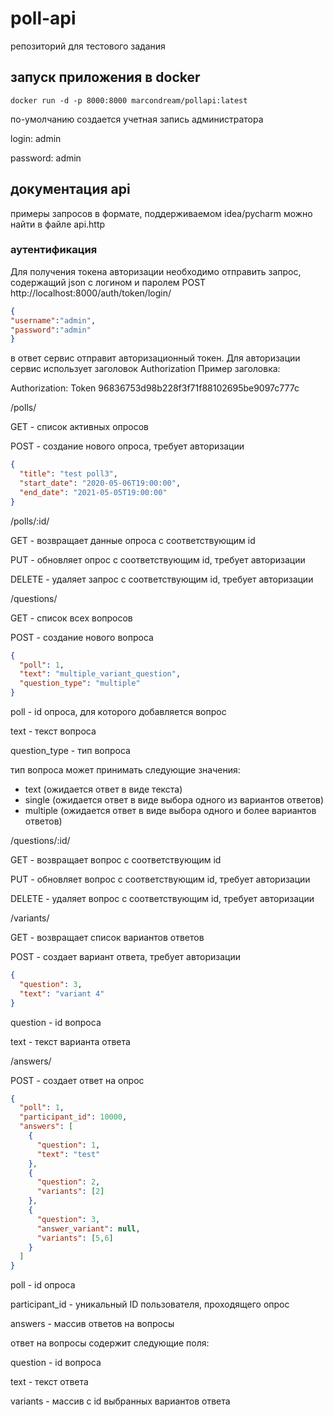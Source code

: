 # poll-api
репозиторий для тестового задания

## запуск приложения в docker

```shell
docker run -d -p 8000:8000 marcondream/pollapi:latest
```

по-умолчанию создается учетная запись администратора

login: admin

password: admin

## документация api
примеры запросов в формате, поддерживаемом idea/pycharm можно найти в файле api.http


### аутентификация
Для получения токена авторизации необходимо отправить запрос, содержащий json с логином и паролем
POST http://localhost:8000/auth/token/login/

```json
{
"username":"admin",
"password":"admin"
}
```

в ответ сервис отправит авторизационный токен. 
Для авторизации сервис использует заголовок Authorization
Пример заголовка: 

Authorization: Token 96836753d98b228f3f71f88102695be9097c777c

/polls/

GET - список активных опросов

POST - создание нового опроса, требует авторизации
```json
{
  "title": "test poll3",
  "start_date": "2020-05-06T19:00:00",
  "end_date": "2021-05-05T19:00:00"
}
```
/polls/:id/

GET - возвращает данные опроса с соответствующим id

PUT - обновляет опрос с соответствующим id, требует авторизации

DELETE - удаляет запрос с соответствующим id, требует авторизации

/questions/

GET - список всех вопросов

POST - создание нового вопроса
```json
{
  "poll": 1,
  "text": "multiple_variant_question",
  "question_type": "multiple"
}
```
poll - id опроса, для которого добавляется вопрос

text - текст вопроса

question_type - тип вопроса

тип вопроса может принимать следующие значения:
 - text (ожидается ответ в виде текста)
 - single (ожидается ответ в виде выбора одного из вариантов ответов)
 - multiple (ожидается ответ в виде выбора одного и более вариантов ответов)

/questions/:id/

GET - возвращает вопрос с соответствующим id

PUT - обновляет вопрос с соответствующим id, требует авторизации

DELETE - удаляет вопрос с соответствующим id, требует авторизации

/variants/

GET - возвращает список вариантов ответов

POST - создает вариант ответа, требует авторизации
```json
{
  "question": 3,
  "text": "variant 4"
}
```
question - id вопроса

text - текст варианта ответа

/answers/

POST - создает ответ на опрос

```json
{
  "poll": 1,
  "participant_id": 10000,
  "answers": [
    {
      "question": 1,
      "text": "test"
    },
    {
      "question": 2,
      "variants": [2]
    },
    {
      "question": 3,
      "answer_variant": null,
      "variants": [5,6]
    }
  ]
}
```
poll - id опроса

participant_id - уникальный ID пользователя, проходящего опрос

answers - массив ответов на вопросы

ответ на вопросы содержит следующие поля:

question - id вопроса

text - текст ответа

variants - массив с id выбранных вариантов ответа


